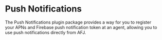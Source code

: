 # Push Notifications

The Push Notifications plugin package provides a way for you to register your APNs and Firebase push notification token at an agent, allowing you to use push notifications directly from AFJ.
